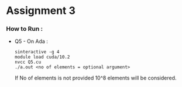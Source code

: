 # Assignment 3

### How to Run :

* Q5 - On Ada : 
    ```
    sinteractive -g 4
    module load cuda/10.2
    nvcc Q5.cu
    ./a.out <no of elements = optional argument>
    ```
    If No of elements is not provided 10^8 elements will be considered.